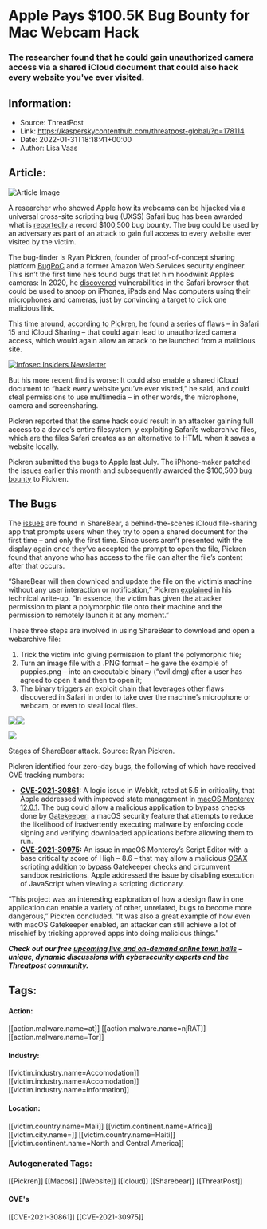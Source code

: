 # Apple Pays $100.5K Bug Bounty for Mac Webcam Hack
### The researcher found that he could gain unauthorized camera access via a shared iCloud document that could also hack every website you've ever visited.

## Information:
+ Source: ThreatPost
+ Link: https://kasperskycontenthub.com/threatpost-global/?p=178114
+ Date: 2022-01-31T18:18:41+00:00
+ Author: Lisa Vaas


## Article:
![Article Image](https://media.threatpost.com/wp-content/uploads/sites/103/2020/04/06125323/webcam.jpeg)

A researcher who showed Apple how its webcams can be hijacked via a universal cross-site scripting bug (UXSS) Safari bug has been awarded what is [reportedly](https://appleinsider.com/articles/22/01/25/apple-pays-record-100500-to-student-who-found-mac-webcam-hack) a record $100,500 bug bounty. The bug could be used by an adversary as part of an attack to gain full access to every website ever visited by the victim.


The bug-finder is Ryan Pickren, founder of proof-of-concept sharing platform [BugPoC](https://bugpoc.com/) and a former Amazon Web Services security engineer. This isn’t the first time he’s found bugs that let him hoodwink Apple’s cameras: In 2020, he [discovered](https://threatpost.com/apple-safari-flaws-webcam-access/154476/) vulnerabilities in the Safari browser that could be used to snoop on iPhones, iPads and Mac computers using their microphones and cameras, just by convincing a target to click one malicious link.




This time around, [according to Pickren](https://www.ryanpickren.com/safari-uxss), he found a series of flaws – in Safari 15 and iCloud Sharing – that could again lead to unauthorized camera access, which would again allow an attack to be launched from a malicious site.


[![Infosec Insiders Newsletter](https://media.threatpost.com/wp-content/uploads/sites/103/2021/07/10165815/infosec_insiders_in_article_promo.png)](https://threatpost.com/infosec-insider-subscription-page/?utm_source=ART&utm_medium=ART&utm_campaign=InfosecInsiders_Newsletter_Promo/)


But his more recent find is worse: It could also enable a shared iCloud document to “hack every website you’ve ever visited,” he said, and could steal permissions to use multimedia – in other words, the microphone, camera and screensharing.


Pickren reported that the same hack could result in an attacker gaining full access to a device’s entire filesystem, y exploiting Safari’s webarchive files, which are the files Safari creates as an alternative to HTML when it saves a website locally.


Pickren submitted the bugs to Apple last July. The iPhone-maker patched the issues earlier this month and subsequently awarded the $100,500 [bug bounty](https://threatpost.com/apples-bug-bounty-opens-1m-payout/151334/) to Pickren.


The Bugs
--------


The [issues](https://support.apple.com/en-us/HT212869) are found in ShareBear, a behind-the-scenes iCloud file-sharing app that prompts users when they try to open a shared document for the first time – and only the first time. Since users aren’t presented with the display again once they’ve accepted the prompt to open the file, Pickren found that anyone who has access to the file can alter the file’s content after that occurs.


“ShareBear will then download and update the file on the victim’s machine without any user interaction or notification,” Pickren [explained](https://www.ryanpickren.com/safari-uxss) in his technical write-up. “In essence, the victim has given the attacker permission to plant a polymorphic file onto their machine and the permission to remotely launch it at any moment.”


These three steps are involved in using ShareBear to download and open a webarchive file:


1. Trick the victim into giving permission to plant the polymorphic file;
2. Turn an image file with a .PNG format – he gave the example of puppies.png – into an executable binary (“evil.dmg) after a user has agreed to open it and then to open it;
3. The binary triggers an exploit chain that leverages other flaws discovered in Safari in order to take over the machine’s microphone or webcam, or even to steal local files.


[![](https://media.threatpost.com/wp-content/uploads/sites/103/2022/01/31123626/Staging-the-Attack-e1643650600392.jpg)](https://media.threatpost.com/wp-content/uploads/sites/103/2022/01/31123626/Staging-the-Attack-e1643650600392.jpg)[![](https://media.threatpost.com/wp-content/uploads/sites/103/2022/01/31123732/Mount-Disk-Image.jpg)](https://media.threatpost.com/wp-content/uploads/sites/103/2022/01/31123732/Mount-Disk-Image.jpg)


[![](https://media.threatpost.com/wp-content/uploads/sites/103/2022/01/31123814/Launch-URL-file.jpg)](https://media.threatpost.com/wp-content/uploads/sites/103/2022/01/31123814/Launch-URL-file.jpg)


Stages of ShareBear attack. Source: Ryan Pickren.


Pickren identified four zero-day bugs, the following of which have received CVE tracking numbers:


* **[CVE-2021-30861](https://cve.mitre.org/cgi-bin/cvename.cgi?name=CVE-2021-30861):** A logic issue in Webkit, rated at 5.5 in criticality, that Apple addressed with improved state management in [macOS Monterey 12.0.1](https://support.apple.com/en-us/HT212869). The bug could allow a malicious application to bypass checks done by [Gatekeeper](https://en.wikipedia.org/wiki/Gatekeeper_(macOS)): a macOS security feature that attempts to reduce the likelihood of inadvertently executing malware by enforcing code signing and verifying downloaded applications before allowing them to run.
* **[CVE-2021-30975](https://cve.mitre.org/cgi-bin/cvename.cgi?name=CVE-2021-30975):** An issue in macOS Monterey’s Script Editor with a base criticality score of High – 8.6 – that may allow a malicious [OSAX scripting addition](https://www.oreilly.com/library/view/applescript-the-definitive/0596005571/ch04s07.html) to bypass Gatekeeper checks and circumvent sandbox restrictions. Apple addressed the issue by disabling execution of JavaScript when viewing a scripting dictionary.


“This project was an interesting exploration of how a design flaw in one application can enable a variety of other, unrelated, bugs to become more dangerous,” Pickren concluded. “It was also a great example of how even with macOS Gatekeeper enabled, an attacker can still achieve a lot of mischief by tricking approved apps into doing malicious things.”


***Check out our free*** [***upcoming live and on-demand online town halls***](https://threatpost.com/category/webinars/) ***– unique, dynamic discussions with cybersecurity experts and the Threatpost community.***





## Tags:

#### Action:
[[action.malware.name=at]] [[action.malware.name=njRAT]] [[action.malware.name=Tor]]

#### Industry:
[[victim.industry.name=Accomodation]] [[victim.industry.name=Accomodation]] [[victim.industry.name=Information]]

#### Location:
[[victim.country.name=Mali]] [[victim.continent.name=Africa]] [[victim.city.name=]] [[victim.country.name=Haiti]] [[victim.continent.name=North and Central America]]

### Autogenerated Tags:
[[Pickren]] [[Macos]] [[Website]] [[Icloud]] [[Sharebear]] [[ThreatPost]]
#### CVE's
[[CVE-2021-30861]] [[CVE-2021-30975]]

